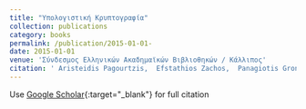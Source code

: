 ```yaml
---
title: "Υπολογιστική Κρυπτογραφία"
collection: publications
category: books
permalink: /publication/2015-01-01-
date: 2015-01-01
venue: 'Σύνδεσμος Ελληνικών Ακαδημαϊκών Βιβλιοθηκών / Κάλλιπος'
citation: ' Aristeidis Pagourtzis,  Efstathios Zachos,  Panagiotis Grontas, &quot;Υπολογιστική Κρυπτογραφία.&quot; Σύνδεσμος Ελληνικών Ακαδημαϊκών Βιβλιοθηκών / Κάλλιπος, 2015.'
---
```

Use [Google Scholar](https://scholar.google.com/scholar?q=Υπολογιστική+Κρυπτογραφία){:target="_blank"} for full citation